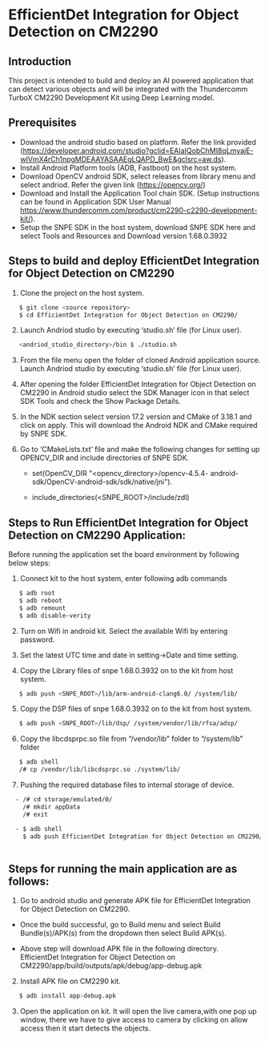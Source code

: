 # EfficientDet Integration for Object Detection on CM2290
## Introduction
This project is intended to build and deploy an AI powered application that can detect various objects and will be integrated with the Thundercomm TurboX CM2290 Development Kit using Deep Learning model. 


## Prerequisites 
- Download the android studio based on platform. Refer the link provided (https://developer.android.com/studio?gclid=EAIaIQobChMI8qLmyajE-wIVmX4rCh1npgMDEAAYASAAEgLQAPD_BwE&gclsrc=aw.ds).
- Install Android Platform tools (ADB, Fastboot) on the host system. 
- Download OpenCV android SDK, select releases from library menu and select andriod. Refer the given link (https://opencv.org/)
- Download and Install the Application Tool chain SDK. (Setup instructions can be found in Application SDK User Manual https://www.thundercomm.com/product/cm2290-c2290-development-kit/).
- Setup the SNPE SDK in the host system, download SNPE SDK here and select Tools and Resources and Download version 1.68.0.3932



## Steps to build and deploy EfficientDet Integration for Object Detection on CM2290

  1.	Clone the project on the host system.
  ```sh
     $ git clone <source repository>
     $ cd EfficientDet Integration for Object Detection on CM2290/
  ```
  2.	Launch Andriod studio by executing ‘studio.sh’ file (for Linux user).
  ```sh
     <andriod_studio_directory>/bin $ ./studio.sh
  ```
  3. From the file menu open the folder of cloned Android application source.	Launch Andriod studio by executing ‘studio.sh’ file (for Linux user).

  4. After opening the folder EfficientDet Integration for Object Detection on CM2290 in Android studio select the SDK Manager icon in that select SDK Tools and check the Show Package Details.

  5. In the NDK section select version 17.2 version and CMake of 3.18.1 and click on apply. This will download the Android NDK and CMake required by SNPE SDK.

  6. Go to ‘CMakeLists.txt’ file and make the following changes for setting up OPENCV_DIR and include directories of SNPE SDK.

     - set(OpenCV_DIR "<opencv_directory>/opencv-4.5.4-
android-sdk/OpenCV-android-sdk/sdk/native/jni").

     - include_directories(<SNPE_ROOT>/include/zdl)

 
## Steps to Run EfficientDet Integration for Object Detection on CM2290 Application:

Before running the application set the board environment by following below steps:

1. Connect kit to the host system, enter following adb commands
```sh
   $ adb root
   $ adb reboot
   $ adb remount
   $ adb disable-verity
```   

2. Turn on Wifi in android kit. Select the available Wifi by entering password.

3. Set the latest UTC time and date in setting->Date and time setting.

4. Copy the Library files of snpe 1.68.0.3932 on to the kit from host system.
```sh
   $ adb push <SNPE_ROOT>/lib/arm-android-clang6.0/ /system/lib/
```
5. Copy the DSP files of snpe 1.68.0.3932 on to the kit from host system.
```sh
   $ adb push <SNPE_ROOT>/lib/dsp/ /system/vendor/lib/rfsa/adsp/
```
6. Copy the libcdsprpc.so file from “/vendor/lib” folder to “/system/lib” folder
```sh
   $ adb shell 
   /# cp /vendor/lib/libcdsprpc.so ./system/lib/
```
7. Pushing the required database files to internal storage of device.
```sh
  - /# cd storage/emulated/0/   
    /# mkdir appData
    /# exit

  - $ adb shell
    $ adb push EfficientDet Integration for Object Detection on CM2290/model/ /storage/emulated/0/appData/   
  
```   

## Steps for running the main application are as follows:

1. Go to android studio and generate APK file for EfficientDet Integration for Object Detection on CM2290.

  - Once the build successful, go to Build menu and select Build
    Bundle(s)/APK(s) from the dropdown then select Build APK(s).

  - Above step will download APK file in the following directory.  
    EfficientDet Integration for Object Detection on CM2290/app/build/outputs/apk/debug/app-debug.apk

2. Install APK file on CM2290 kit.
```sh
   $ adb install app-debug.apk
```
3. Open the application on kit. It will open the live camera,with one pop up window, there we have to give access to camera by clicking on allow access then it start detects the objects.

